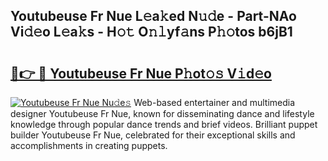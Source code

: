 ## Youtubeuse Fr Nue L𝚎a𝚔ed N𝚞𝚍e - Part-NAo Vi𝚍𝚎o L𝚎a𝚔s - H𝚘𝚝 O𝚗𝚕yf𝚊ns P𝚑𝚘tos b6jB1

# <h2><a href="http://kf63z6.oniu.top/?m=Youtubeuse+Fr+Nue">🔗👉 🔴 Youtubeuse Fr Nue P𝚑ot𝚘𝚜 V𝚒d𝚎o</a></h2>

[![Youtubeuse Fr Nue Nu𝚍e𝚜](https://i.imgur.com/0qMVB7G.gif)](http://kf63z6.oniu.top/?m=Youtubeuse+Fr+Nue)
Web-based entertainer and multimedia designer Youtubeuse Fr Nue, known for disseminating dance and lifestyle knowledge through popular dance trends and brief videos. Brilliant puppet builder Youtubeuse Fr Nue, celebrated for their exceptional skills and accomplishments in creating puppets.  
